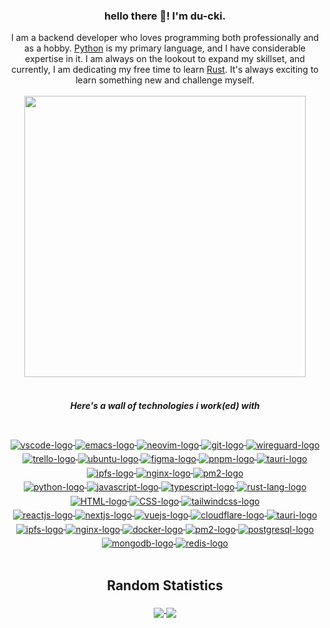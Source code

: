 <div align="center">
    <div>
        <h3 align="center">hello there 👋! I'm du-cki.</h3>
            I am a backend developer who loves programming both professionally and as a hobby.
            <a href="https://python.org">Python</a> is my primary language, and I have considerable expertise
            in it. I am always on the lookout to expand my skillset, and currently, I am dedicating
            my free time to learn <a href="https://rust-lang.org">Rust<a/>. It's always
            exciting to learn something new and challenge myself.
            <br>
            <br>
            <a href="https://discord.com/users/651454696208465941">
                <img width=450 src="https://lanyard.cnrad.dev/api/651454696208465941?hideDiscrim=true&hideTimestamp=true">
            </a>
    </div>
    <br>
    <h5>Here's a wall of technologies i work(ed) with</h2>
    <div>
        <br>
        <a href="https://code.visualstudio.com/">
            <img align="middle" alt="vscode-logo" src="https://img.shields.io/badge/Visual_Studio_Code-blue?logo=visual+studio+code&style=for-the-badge"/>
        </a>
        <a href="https://www.gnu.org/emacs">
            <img align="middle" alt="emacs-logo"
            src="https://img.shields.io/badge/Emacs-white?logo=gnu-emacs&style=for-the-badge"/>
        </a>
        <a href="https://neovim.io">
            <img align="middle" alt="neovim-logo"
            src="https://img.shields.io/badge/neovim-blue?logo=neovim&style=for-the-badge"/>
        </a>
        <a href="https://www.git-scm.com">
            <img align="middle" alt="git-logo" src="https://img.shields.io/badge/git-white?logo=git&style=for-the-badge"/>
        </a>
        <a href="https://wireguard.com">
            <img align="middle" alt="wireguard-logo" src="https://img.shields.io/badge/wireguard-88171A?logo=wireguard&style=for-the-badge"/>
        </a>
        <a href="https://trello.com">
            <img align="middle" alt="trello-logo" src="https://img.shields.io/badge/trello-0052CC?logo=trello&style=for-the-badge"/>
        </a>
        <a href="https://ubuntu.com">
            <img align="middle" alt="ubuntu-logo" src="https://img.shields.io/badge/ubuntu-white?logo=ubuntu&style=for-the-badge"/>
        </a>
        <a href="https://figma.com">
            <img align="middle" alt="figma-logo" src="https://img.shields.io/badge/figma-1e1e1e?logo=figma&style=for-the-badge"/>
        </a>
        <a href="https://pnpm.io">
            <img align="middle" alt="pnpm-logo" src="https://img.shields.io/badge/pnpm-white?logo=pnpm&style=for-the-badge"/>
        </a>
        <a href="https://www.tauri.app">
            <img align="middle" alt="tauri-logo" src="https://img.shields.io/badge/tauri-black?logo=tauri&style=for-the-badge"/>
        </a>
        <a href="https://ipfs.tech">
            <img align="middle" alt="ipfs-logo" src="https://img.shields.io/badge/ipfs-191f32?logo=ipfs&style=for-the-badge"/>
        </a>
        <a href="https://nginx.com">
            <img align="middle" alt="nginx-logo" src="https://img.shields.io/badge/nginx-009639?logo=nginx&style=for-the-badge"/>
        </a>
        <a href="https://pm2.keymetrics.io">
            <img align="middle" alt="pm2-logo" src="https://img.shields.io/badge/pm2-2B037A?logo=pm2&style=for-the-badge"/>
        </a>
        <br>
        <a href="https://www.python.org/">
            <img align="middle" alt="python-logo" src="https://img.shields.io/badge/-Python-yellow?logo=python&style=for-the-badge"/>
        </a>
        <a href="https://developer.mozilla.org/en-US/docs/Web/javascript">
            <img align="middle" alt="javascript-logo" src="https://img.shields.io/badge/JavaScript-black?logo=javascript&style=for-the-badge"/>
        </a>
        <a href="https://www.typescriptlang.org/">
            <img align="middle" alt="typescript-logo" src="https://img.shields.io/badge/typescript-white?logo=typescript&style=for-the-badge"/>
        </a>
        <a href="https://www.rust-lang.org">
            <img align="middle" alt="rust-lang-logo" src="https://img.shields.io/badge/Rust-A3602F?logo=rust&style=for-the-badge"/>
        </a>
        <a href="https://developer.mozilla.org/en-US/docs/Web/HTML">
            <img align="middle" alt="HTML-logo" src="https://img.shields.io/badge/HTML-white?logo=html5&style=for-the-badge"/>
        </a>
        <a href="https://developer.mozilla.org/en-US/docs/Web/CSS">
            <img align="middle" alt="CSS-logo" src="https://img.shields.io/badge/CSS-1572b6?logo=css3&style=for-the-badge"/>
        </a>
        <a href="https://www.tailwindcss.com">
            <img align="middle" alt="tailwindcss-logo" src="https://img.shields.io/badge/tailwindcss-white?logo=tailwindcss&style=for-the-badge"/>
        </a>
        <br>
        <a href="https://www.reactjs.org">
            <img align="middle" alt="reactjs-logo" src="https://img.shields.io/badge/reactjs-282c34?logo=react&style=for-the-badge"/>
        </a>
        <a href="https://www.nextjs.org/">
            <img align="middle" alt="nextjs-logo" src="https://img.shields.io/badge/Next.js-black?logo=next.js&style=for-the-badge"/>
        </a> 
        <a href="https://www.vuejs.org/">
            <img align="middle" alt="vuejs-logo" src="https://img.shields.io/badge/Vue-31475e?logo=vue.js&style=for-the-badge"/>
        </a> 
        <a href="https://www.cloudflare.com/">
            <img align="middle" alt="cloudflare-logo" src="https://img.shields.io/badge/cloudflare-white?logo=cloudflare&style=for-the-badge"/>
        </a> 
        <a href="https://www.tauri.app">
            <img align="middle" alt="tauri-logo" src="https://img.shields.io/badge/tauri-black?logo=tauri&style=for-the-badge"/>
        </a>
        <a href="https://ipfs.tech">
            <img align="middle" alt="ipfs-logo" src="https://img.shields.io/badge/ipfs-191f32?logo=ipfs&style=for-the-badge"/>
        </a>
        <a href="https://nginx.com">
            <img align="middle" alt="nginx-logo" src="https://img.shields.io/badge/nginx-009639?logo=nginx&style=for-the-badge"/>
        </a>
        <a href="https://www.docker.com">
            <img align="middle" alt="docker-logo" src="https://img.shields.io/badge/docker-white?logo=docker&style=for-the-badge"/>
        </a>
        <a href="https://pm2.keymetrics.io">
            <img align="middle" alt="pm2-logo" src="https://img.shields.io/badge/pm2-2B037A?logo=pm2&style=for-the-badge"/>
        </a>
        <a href="https://www.postgresql.org/">
            <img align="middle" alt="postgresql-logo" src="https://img.shields.io/badge/PostgresSQL-black?logo=postgresql&style=for-the-badge"/>
        </a>
        <a href="https://www.mongodb.com/">
            <img align="middle" alt="mongodb-logo" src="https://img.shields.io/badge/MongoDB-001e2b?logo=mongodb&style=for-the-badge"/>
        </a>
        <a href="https://www.redis.io/">
            <img align="middle" alt="redis-logo" src="https://img.shields.io/badge/Redis-white?logo=redis&style=for-the-badge"/>
        </a>
        <!-- yes i labelled and linked everything because I was bored. -->
        </div>
    <br>
    <h2>Random Statistics</h2>
    <a href="https://github.com/du-cki/">
        <img align="middle" src="https://github-readme-stats.vercel.app/api?username=du-cki&bg_color=00000000">
        <img align="middle" src="https://github-readme-stats.vercel.app/api/top-langs?username=du-cki&layout=compact&bg_color=00000000">
    </a>
</div>

